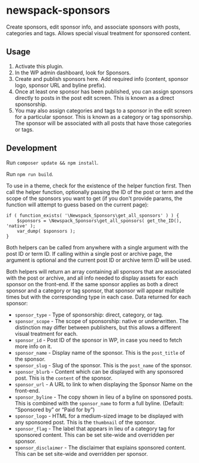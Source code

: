 # newspack-sponsors

Create sponsors, edit sponsor info, and associate sponsors with posts, categories and tags. Allows special visual treatment for sponsored content.

## Usage

1. Activate this plugin.
2. In the WP admin dashboard, look for Sponsors.
3. Create and publish sponsors here. Add required info (content, sponsor logo, sponsor URL and byline prefix).
4. Once at least one sponsor has been published, you can assign sponsors directly to posts in the post edit screen. This is known as a direct sponsorship.
5. You may also assign categories and tags to a sponsor in the edit screen for a particular sponsor. This is known as a category or tag sponsorship. The sponsor will be associated with all posts that have those categories or tags.

## Development

Run `composer update && npm install`.

Run `npm run build`.

To use in a theme, check for the existence of the helper function first. Then call the helper function, optionally passing the ID of the post or term and the scope of the sponsors you want to get (if you don't provide params, the function will attempt to guess based on the current page):

```
if ( function_exists( '\Newspack_Sponsors\get_all_sponsors' ) ) {
	$sponsors = \Newspack_Sponsors\get_all_sponsors( get_the_ID(), 'native' );
	var_dump( $sponsors );
}
```

Both helpers can be called from anywhere with a single argument with the post ID or term ID. If calling within a single post or archive page, the argument is optional and the current post ID or archive term ID will be used.

Both helpers will return an array containing all sponsors that are associated with the post or archive, and all info needed to display assets for each sponsor on the front-end. If the same sponsor applies as both a direct sponsor and a category or tag sponsor, that sponsor will appear multiple times but with the corresponding type in each case. Data returned for each sponsor:

- `sponsor_type` - Type of sponsorship: direct, category, or tag.
- `sponsor_scope` - The scope of sponsorship: native or underwritten. The distinction may differ between publishers, but this allows a different visual treatment for each.
- `sponsor_id` - Post ID of the sponsor in WP, in case you need to fetch more info on it.
- `sponsor_name` - Display name of the sponsor. This is the `post_title` of the sponsor.
- `sponsor_slug` - Slug of the sponsor. This is the `post_name` of the sponsor.
- `sponsor_blurb` - Content which can be displayed with any sponsored post. This is the `content` of the sponsor.
- `sponsor_url` - A URL to link to when displaying the Sponsor Name on the front-end.
- `sponsor_byline` - The copy shown in lieu of a byline on sponsored posts. This is combined with the `sponsor_name` to form a full byline. (Default: “Sponsored by” or “Paid for by”)
- `sponsor_logo` - HTML for a medium-sized image to be displayed with any sponsored post. This is the `thumbnail` of the sponsor.
- `sponsor_flag` - The label that appears in lieu of a category tag for sponsored content. This can be set site-wide and overridden per sponsor.
- `sponsor_disclaimer` - The disclaimer that explains sponsored content. This can be set site-wide and overridden per sponsor.
